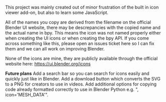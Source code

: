 This project was mainly created out of minor frustration of the built in icon viewer add-on, but also to learn some JavaScript.

All of the names you copy are derived from the filename on the official Blender UI website, there may be descrepancies with the copied name and the actual name in bpy. This means the icon was not named properly either when creating the UI icons or when creating the bpy API. If you come across something like this, please open an issues ticket here so I can fix them and we can all work on improving Blender.

None of the icons are mine, they are publicly available through the official website here: https://ui.blender.org/icons

**Future plans**
Add a search bar so you can search for icons easily and quickly just like in Blender.
Add a download button which converts the SVG to a PNG for creators to use in videos.
Add additional options for copying code already formatted correctly to use in Blender Python e.g. ", icon='MESH_DATA'".
